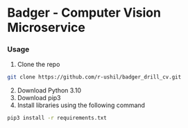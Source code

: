 # Badger - Computer Vision Microservice

### Usage

1. Clone the repo
 ```sh
 git clone https://github.com/r-ushil/badger_drill_cv.git
 ```
2. Download Python 3.10
3. Download pip3
4. Install libraries using the following command
 ```sh
 pip3 install -r requirements.txt
 ```
